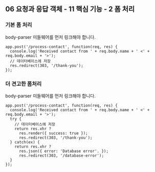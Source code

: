 ## 06 요청과 응답 객체 - 11 핵심 기능 - 2 폼 처리

### 기본 폼 처리
body-parser 미들웨어를 먼저 링크해야 합니다.
```
app.post('/process-contact', function(req, res) {
  console.log('Received contact from ' + req.body.name + ' <' + req.body.email + '>');
  // 데이터베이스에 저장
  res.redirect(303, '/thank-you');
});
```

### 더 견고한 폼처리
body-parser 미들웨어를 먼저 링크해야 합니다.
```
app.post('/process-contact', function(req, res) {
  console.log('Received contact from ' + req.body.name + ' <' + req.body.email + '>');
  try {
    // 데이터베이스에 저장
    return res.xhr ?
      res.render({ success: true });
      res.redirect(303, '/thank-you');
  } catch(ex) {
    return res.xhr ?
      res.json({ error: 'Database error'. });
      res.redirect(303, '/database-error');
  }
});
```
